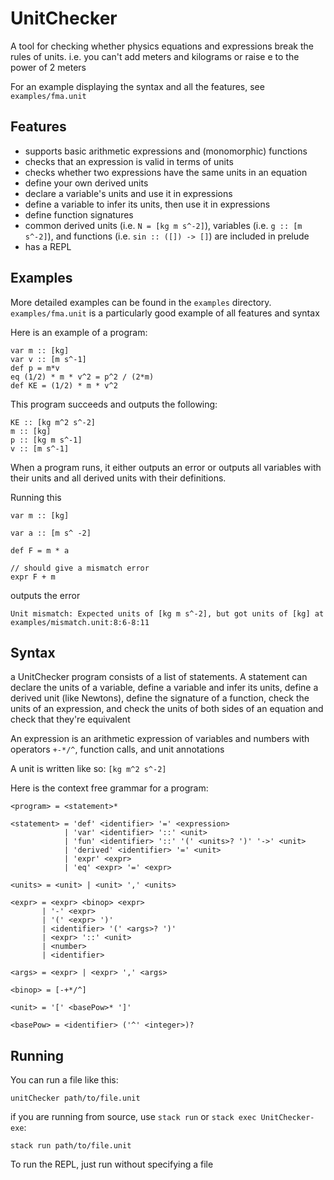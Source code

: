 # UnitChecker

A tool for checking whether physics equations and expressions break the rules of units. i.e. you can't add meters and kilograms or raise e to the power of 2 meters

For an example displaying the syntax and all the features, see `examples/fma.unit`

## Features
* supports basic arithmetic expressions and (monomorphic) functions
* checks that an expression is valid in terms of units
* checks whether two expressions have the same units in an equation
* define your own derived units
* declare a variable's units and use it in expressions
* define a variable to infer its units, then use it in expressions
* define function signatures
* common derived units (i.e. `N = [kg m s^-2]`), variables (i.e. `g :: [m s^-2]`), and functions (i.e. `sin :: ([]) -> []`) are included in prelude
* has a REPL

## Examples
More detailed examples can be found in the `examples` directory. `examples/fma.unit` is a particularly good example of all features and syntax

Here is an example of a program:

```
var m :: [kg]
var v :: [m s^-1]
def p = m*v
eq (1/2) * m * v^2 = p^2 / (2*m)
def KE = (1/2) * m * v^2
```
This program succeeds and outputs the following:
```
KE :: [kg m^2 s^-2]
m :: [kg]
p :: [kg m s^-1]
v :: [m s^-1]
```

When a program runs, it either outputs an error or outputs all variables with their units and all derived units with their definitions.

Running this
```
var m :: [kg]

var a :: [m s^ -2]

def F = m * a 

// should give a mismatch error
expr F + m
```
outputs the error
```
Unit mismatch: Expected units of [kg m s^-2], but got units of [kg] at examples/mismatch.unit:8:6-8:11
```

## Syntax
a UnitChecker program consists of a list of statements.
A statement can declare the units of a variable, define a variable and infer its units,
define a derived unit (like Newtons), define the signature of a function, check the units of an expression,
and check the units of both sides of an equation and check that they're equivalent

An expression is an arithmetic expression of variables and numbers with operators `+-*/^`, function calls, and unit annotations

A unit is written like so: `[kg m^2 s^-2]`

Here is the context free grammar for a program:
```bnf
<program> = <statement>*

<statement> = 'def' <identifier> '=' <expression>
            | 'var' <identifier> '::' <unit>
            | 'fun' <identifier> '::' '(' <units>? ')' '->' <unit>
            | 'derived' <identifier> '=' <unit>
            | 'expr' <expr>
            | 'eq' <expr> '=' <expr>

<units> = <unit> | <unit> ',' <units> 

<expr> = <expr> <binop> <expr>
       | '-' <expr>
       | '(' <expr> ')'
       | <identifier> '(' <args>? ')'
       | <expr> '::' <unit>
       | <number>
       | <identifier>

<args> = <expr> | <expr> ',' <args>

<binop> = [-+*/^]

<unit> = '[' <basePow>* ']'

<basePow> = <identifier> ('^' <integer>)?
```

## Running
You can run a file like this:
```
unitChecker path/to/file.unit
```
if you are running from source, use `stack run` or `stack exec UnitChecker-exe`:
```
stack run path/to/file.unit
```
To run the REPL, just run without specifying a file
